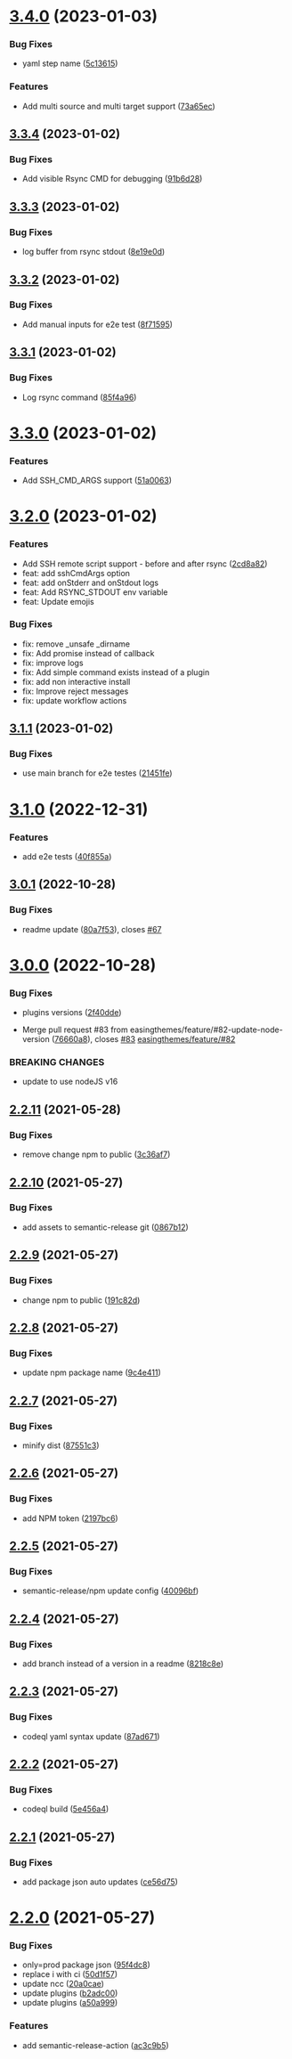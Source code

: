 # [3.4.0](https://github.com/easingthemes/ssh-deploy/compare/v3.3.4...v3.4.0) (2023-01-03)


### Bug Fixes

* yaml step name ([5c13615](https://github.com/easingthemes/ssh-deploy/commit/5c13615d4b7b0bda47f622ac5f4444484d8bcdb4))


### Features

* Add multi source and multi target support ([73a65ec](https://github.com/easingthemes/ssh-deploy/commit/73a65ec97c5046a53f6b4c40823be5fd3826ede0))

## [3.3.4](https://github.com/easingthemes/ssh-deploy/compare/v3.3.3...v3.3.4) (2023-01-02)


### Bug Fixes

* Add visible Rsync CMD for debugging ([91b6d28](https://github.com/easingthemes/ssh-deploy/commit/91b6d280aee6a7ae666a11426fb356406f4a25a5))

## [3.3.3](https://github.com/easingthemes/ssh-deploy/compare/v3.3.2...v3.3.3) (2023-01-02)


### Bug Fixes

* log buffer from rsync stdout ([8e19e0d](https://github.com/easingthemes/ssh-deploy/commit/8e19e0d6bc9b1c332925ce0268ad64b50728fae5))

## [3.3.2](https://github.com/easingthemes/ssh-deploy/compare/v3.3.1...v3.3.2) (2023-01-02)


### Bug Fixes

* Add manual inputs for e2e test ([8f71595](https://github.com/easingthemes/ssh-deploy/commit/8f715957ab9283ab2934dd1e5be9d78f2eaf3fae))

## [3.3.1](https://github.com/easingthemes/ssh-deploy/compare/v3.3.0...v3.3.1) (2023-01-02)


### Bug Fixes

* Log rsync command ([85f4a96](https://github.com/easingthemes/ssh-deploy/commit/85f4a967435d7d44edf2fea628c9f59db5e890ee))

# [3.3.0](https://github.com/easingthemes/ssh-deploy/compare/v3.2.0...v3.3.0) (2023-01-02)


### Features

* Add SSH_CMD_ARGS support ([51a0063](https://github.com/easingthemes/ssh-deploy/commit/51a00631e2b91983fb610ca2157a673b9ae03c95))

# [3.2.0](https://github.com/easingthemes/ssh-deploy/pull/94/files) (2023-01-02)


### Features

* Add SSH remote script support -  before and after rsync ([2cd8a82](https://github.com/easingthemes/ssh-deploy/pull/94/files))
* feat: add sshCmdArgs option
* feat: add onStderr and onStdout logs
* feat: Add RSYNC_STDOUT env variable
* feat: Update emojis

### Bug Fixes

* fix: remove _unsafe _dirname
* fix: Add promise instead of callback
* fix: improve logs
* fix: Add simple command exists instead of a plugin
* fix: add non interactive install
* fix: Improve reject messages
* fix: update workflow actions


## [3.1.1](https://github.com/easingthemes/ssh-deploy/compare/v3.1.0...v3.1.1) (2023-01-02)


### Bug Fixes

* use main branch for e2e testes ([21451fe](https://github.com/easingthemes/ssh-deploy/commit/21451fec978a02b55672490a2c11c6c17995ff95))

# [3.1.0](https://github.com/easingthemes/ssh-deploy/compare/v3.0.1...v3.1.0) (2022-12-31)


### Features

* add e2e tests ([40f855a](https://github.com/easingthemes/ssh-deploy/commit/40f855a08b4911c3f54b7a45306af355c6d87277))

## [3.0.1](https://github.com/easingthemes/ssh-deploy/compare/v3.0.0...v3.0.1) (2022-10-28)


### Bug Fixes

* readme update ([80a7f53](https://github.com/easingthemes/ssh-deploy/commit/80a7f53ec918930fd23f0524fec0b1d4f52183bf)), closes [#67](https://github.com/easingthemes/ssh-deploy/issues/67)

# [3.0.0](https://github.com/easingthemes/ssh-deploy/compare/v2.2.11...v3.0.0) (2022-10-28)


### Bug Fixes

* plugins versions ([2f40dde](https://github.com/easingthemes/ssh-deploy/commit/2f40dde84fde36f5b9b81ededd7090c5159d9885))


* Merge pull request #83 from easingthemes/feature/#82-update-node-version ([76660a8](https://github.com/easingthemes/ssh-deploy/commit/76660a8456dbf26e6328674e25d083941ddd645e)), closes [#83](https://github.com/easingthemes/ssh-deploy/issues/83) [easingthemes/feature/#82](https://github.com/easingthemes/feature//issues/82)


### BREAKING CHANGES

* update to use nodeJS v16

## [2.2.11](https://github.com/easingthemes/ssh-deploy/compare/v2.2.10...v2.2.11) (2021-05-28)


### Bug Fixes

* remove change npm to public ([3c36af7](https://github.com/easingthemes/ssh-deploy/commit/3c36af7577e5aee231cea5a01bb6cc83717d0e74))

## [2.2.10](https://github.com/easingthemes/ssh-deploy/compare/v2.2.9...v2.2.10) (2021-05-27)


### Bug Fixes

* add assets to semantic-release git ([0867b12](https://github.com/easingthemes/ssh-deploy/commit/0867b12954dee2b8a2cccb7dfea3b8f3aa62d679))

## [2.2.9](https://github.com/easingthemes/ssh-deploy/compare/v2.2.8...v2.2.9) (2021-05-27)


### Bug Fixes

* change npm to public ([191c82d](https://github.com/easingthemes/ssh-deploy/commit/191c82d9b441e26cf43f81041376dbf5ecdc1647))

## [2.2.8](https://github.com/easingthemes/ssh-deploy/compare/v2.2.7...v2.2.8) (2021-05-27)


### Bug Fixes

* update npm package name ([9c4e411](https://github.com/easingthemes/ssh-deploy/commit/9c4e4119ad64792e5435e4dbe574c56a3e70839c))

## [2.2.7](https://github.com/easingthemes/ssh-deploy/compare/v2.2.6...v2.2.7) (2021-05-27)


### Bug Fixes

* minify dist ([87551c3](https://github.com/easingthemes/ssh-deploy/commit/87551c38936fc91c0fbe3346ca43319d8098ac09))

## [2.2.6](https://github.com/easingthemes/ssh-deploy/compare/v2.2.5...v2.2.6) (2021-05-27)


### Bug Fixes

* add NPM token ([2197bc6](https://github.com/easingthemes/ssh-deploy/commit/2197bc60ef7870d4bd494966b314eabec1615bd7))

## [2.2.5](https://github.com/easingthemes/ssh-deploy/compare/v2.2.4...v2.2.5) (2021-05-27)


### Bug Fixes

* semantic-release/npm update config ([40096bf](https://github.com/easingthemes/ssh-deploy/commit/40096bf22459d1dd82172d2bd20c0c149e70b1e1))

## [2.2.4](https://github.com/easingthemes/ssh-deploy/compare/v2.2.3...v2.2.4) (2021-05-27)


### Bug Fixes

* add branch instead of a version in a readme ([8218c8e](https://github.com/easingthemes/ssh-deploy/commit/8218c8ed9514d772933e1ab4d1c725a7c05e149f))

## [2.2.3](https://github.com/easingthemes/ssh-deploy/compare/v2.2.2...v2.2.3) (2021-05-27)


### Bug Fixes

* codeql yaml syntax update ([87ad671](https://github.com/easingthemes/ssh-deploy/commit/87ad6713b53d454bd7ad6c4576cea7b2e3e2f4f3))

## [2.2.2](https://github.com/easingthemes/ssh-deploy/compare/v2.2.1...v2.2.2) (2021-05-27)


### Bug Fixes

* codeql build ([5e456a4](https://github.com/easingthemes/ssh-deploy/commit/5e456a475a15096d08ccd2aff2734b3f1250b308))

## [2.2.1](https://github.com/easingthemes/ssh-deploy/compare/v2.2.0...v2.2.1) (2021-05-27)


### Bug Fixes

* add package json auto updates ([ce56d75](https://github.com/easingthemes/ssh-deploy/commit/ce56d75fc1b62a99d72ffba70dcb24fcc3b6b3df))

# [2.2.0](https://github.com/easingthemes/ssh-deploy/compare/v2.1.7...v2.2.0) (2021-05-27)


### Bug Fixes

* only=prod package json ([95f4dc8](https://github.com/easingthemes/ssh-deploy/commit/95f4dc8069045c1f5f726e00cb519b46e4f14267))
* replace i with ci ([50d1f57](https://github.com/easingthemes/ssh-deploy/commit/50d1f576f95c0d7e8ce99fb1b2ab68b2594973e5))
* update ncc ([20a0cae](https://github.com/easingthemes/ssh-deploy/commit/20a0cae1ae81bcc430507363e800342976307a81))
* update plugins ([b2adc00](https://github.com/easingthemes/ssh-deploy/commit/b2adc00c92f129aef41ae46441411c2bebc0dbe4))
* update plugins ([a50a999](https://github.com/easingthemes/ssh-deploy/commit/a50a999528b503846cc7fdf26210f710bd95565a))


### Features

* add semantic-release-action ([ac3c9b5](https://github.com/easingthemes/ssh-deploy/commit/ac3c9b51d5cb52f4add40e2fc2dcc5e970153afc))
